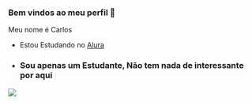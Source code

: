 ### Bem vindos ao meu perfil 🥇

Meu nome é Carlos

- Estou Estudando no [Alura](https://www.alura.com.br)

- ### Sou apenas um Estudante, Não tem nada de interessante por aqui

![](https://media.tenor.com/Lg21skpXtU4AAAAM/cat-meme.gif)

